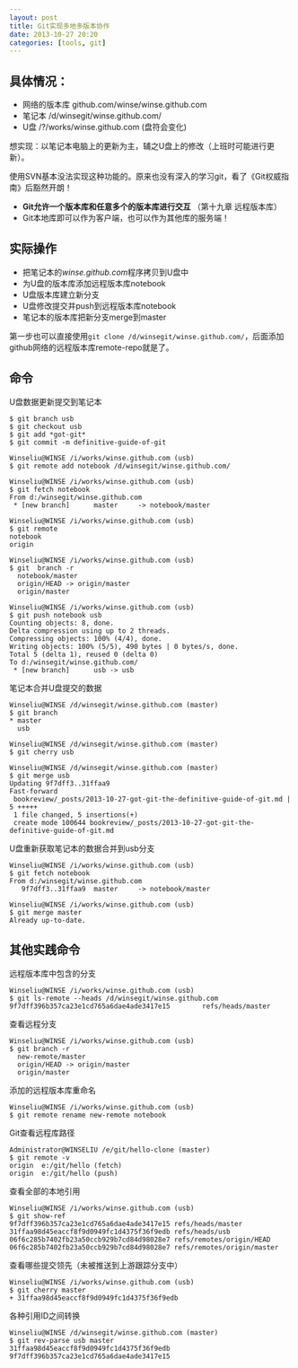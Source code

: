 ```yaml
---
layout: post
title: Git实现多地多版本协作
date: 2013-10-27 20:20
categories: [tools, git]
---
```


## 具体情况：

* 网络的版本库 github.com/winse/winse.github.com
* 笔记本       /d/winsegit/winse.github.com/
* U盘          /?/works/winse.github.com  (盘符会变化)

想实现：以笔记本电脑上的更新为主，辅之U盘上的修改（上班时可能进行更新）。

使用SVN基本没法实现这种功能的。原来也没有深入的学习git，看了《Git权威指南》后豁然开朗！

* **Git允许一个版本库和任意多个的版本库进行交互** （第十九章 远程版本库）
* Git本地库即可以作为客户端，也可以作为其他库的服务端！

## 实际操作

* 把笔记本的*winse.github.com*程序拷贝到U盘中
* 为U盘的版本库添加远程版本库notebook
* U盘版本库建立新分支
* U盘修改提交并push到远程版本库notebook
* 笔记本的版本库把新分支merge到master

第一步也可以直接使用`git clone /d/winsegit/winse.github.com/`，后面添加github网络的远程版本库remote-repo就是了。

## 命令

U盘数据更新提交到笔记本

	$ git branch usb
	$ git checkout usb
	$ git add *got-git*
	$ git commit -m definitive-guide-of-git
	
	Winseliu@WINSE /i/works/winse.github.com (usb)
	$ git remote add notebook /d/winsegit/winse.github.com/
	
	Winseliu@WINSE /i/works/winse.github.com (usb)
	$ git fetch notebook
	From d:/winsegit/winse.github.com
	 * [new branch]      master     -> notebook/master
	
	Winseliu@WINSE /i/works/winse.github.com (usb)
	$ git remote
	notebook
	origin
	
	Winseliu@WINSE /i/works/winse.github.com (usb)
	$ git  branch -r
	  notebook/master
	  origin/HEAD -> origin/master
	  origin/master
	
	Winseliu@WINSE /i/works/winse.github.com (usb)
	$ git push notebook usb
	Counting objects: 8, done.
	Delta compression using up to 2 threads.
	Compressing objects: 100% (4/4), done.
	Writing objects: 100% (5/5), 490 bytes | 0 bytes/s, done.
	Total 5 (delta 1), reused 0 (delta 0)
	To d:/winsegit/winse.github.com/
	 * [new branch]      usb -> usb

笔记本合并U盘提交的数据

	Winseliu@WINSE /d/winsegit/winse.github.com (master)
	$ git branch
	* master
	  usb
	
	Winseliu@WINSE /d/winsegit/winse.github.com (master)
	$ git cherry usb
	
	Winseliu@WINSE /d/winsegit/winse.github.com (master)
	$ git merge usb
	Updating 9f7dff3..31ffaa9
	Fast-forward
	 bookreview/_posts/2013-10-27-got-git-the-definitive-guide-of-git.md | 5 +++++
	 1 file changed, 5 insertions(+)
	 create mode 100644 bookreview/_posts/2013-10-27-got-git-the-definitive-guide-of-git.md

U盘重新获取笔记本的数据合并到usb分支 
 
	Winseliu@WINSE /i/works/winse.github.com (usb)
	$ git fetch notebook
	From d:/winsegit/winse.github.com
	   9f7dff3..31ffaa9  master     -> notebook/master
	
	Winseliu@WINSE /i/works/winse.github.com (usb)
	$ git merge master
	Already up-to-date.

## 其他实践命令

远程版本库中包含的分支

	Winseliu@WINSE /i/works/winse.github.com (usb)
	$ git ls-remote --heads /d/winsegit/winse.github.com
	9f7dff396b357ca23e1cd765a6dae4ade3417e15        refs/heads/master

查看远程分支

	Winseliu@WINSE /i/works/winse.github.com (usb)
	$ git branch -r
	  new-remote/master
	  origin/HEAD -> origin/master
	  origin/master

添加的远程版本库重命名

	Winseliu@WINSE /i/works/winse.github.com (usb)
	$ git remote rename new-remote notebook

Git查看远程库路径

	Administrator@WINSELIU /e/git/hello-clone (master)
	$ git remote -v
	origin  e:/git/hello (fetch)
	origin  e:/git/hello (push)
	
查看全部的本地引用

	Winseliu@WINSE /i/works/winse.github.com (usb)
	$ git show-ref
	9f7dff396b357ca23e1cd765a6dae4ade3417e15 refs/heads/master
	31ffaa98d45eaccf8f9d0949fc1d4375f36f9edb refs/heads/usb
	06f6c285b7402fb23a50ccb929b7cd84d98028e7 refs/remotes/origin/HEAD
	06f6c285b7402fb23a50ccb929b7cd84d98028e7 refs/remotes/origin/master

查看哪些提交领先（未被推送到上游跟踪分支中）

	Winseliu@WINSE /i/works/winse.github.com (usb)
	$ git cherry master
	+ 31ffaa98d45eaccf8f9d0949fc1d4375f36f9edb

各种引用ID之间转换

	Winseliu@WINSE /d/winsegit/winse.github.com (master)
	$ git rev-parse usb master
	31ffaa98d45eaccf8f9d0949fc1d4375f36f9edb
	9f7dff396b357ca23e1cd765a6dae4ade3417e15
